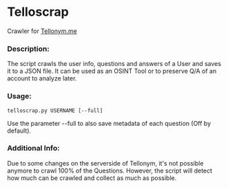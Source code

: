 # Telloscrap
Crawler for [Tellonym.me](https://tellonym.me)


### Description:
The script crawls the user info, questions and answers of a User and saves it to a JSON file.
It can be used as an OSINT Tool or to preserve Q/A of an account to analyze later.

### Usage:
```telloscrap.py USERNAME [--full]```

Use the parameter --full to also save metadata of each question (Off by default).


### Additional Info:
Due to some changes on the serverside of Tellonym, it's not possible anymore to crawl 100% of the Questions.
However, the script will detect how much can be crawled and collect as much as possible.
